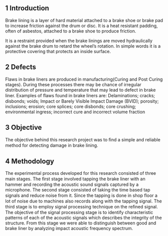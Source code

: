 ## 1 Introduction

Brake lining is a layer of hard material attached to a brake shoe or brake pad to increase friction against the drum or disc. It is a heat resistant padding, often of asbestos, attached to a brake shoe to produce friction.

It is a restraint provided when the brake linings are moved hydraulically against the brake drum to retard the wheel’s rotation. In simple words it is a protective covering that protects an inside surface.

## 2 Defects

Flaws in brake liners are produced in manufacturing(Curing and Post Curing stages). During these processes there may be chance of irregular distribution of pressure and temperature that may lead to defect in brake liner. Examples of ﬂaws found in brake liners are: Delaminations; cracks; disbonds; voids; Impact or Barely Visible Impact Damage (BVID); porosity; inclusions; erosion; core splices; core disbonds; core crushing; environmental ingress; incorrect cure and incorrect volume fraction

## 3 Objective 

The objective behind this research project was to ﬁnd a simple and reliable method for detecting damage in brake lining.

## 4 Methodology

The experimental process developed for this research consisted of three main stages. The ﬁrst stage involved tapping the brake liner with an hammer and recording the acoustic sound signals captured by a microphone. The second stage consisted of taking the time based tap signals and reduce noise from it. Since the tapping is done in shop ﬂoor a lot of noise due to machines also records along with the tapping signal. The third stage is to employ signal processing technique on the reﬁned signal. The objective of the signal processing stage is to identify characteristic patterns of each of the acoustic signals which describes the integrity of the structure. From this stage we were able to distinguish between good and brake liner by analyzing impact acoustic frequency spectrum.
